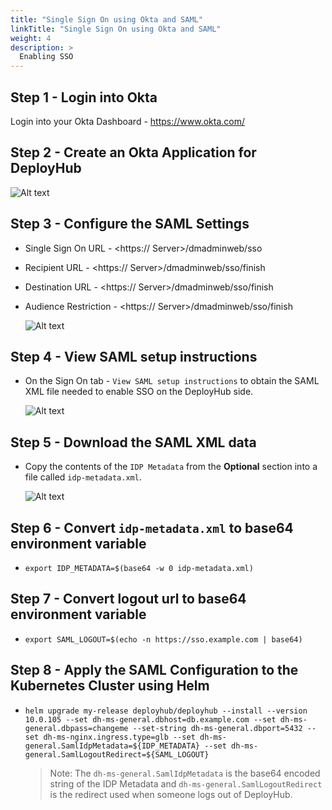 ```yaml
---
title: "Single Sign On using Okta and SAML"
linkTitle: "Single Sign On using Okta and SAML"
weight: 4
description: >
  Enabling SSO
---
```


## Step 1 - Login into Okta

Login into your Okta Dashboard - <https://www.okta.com/>

## Step 2 - Create an Okta Application for DeployHub

![Alt text](/deployhub-okta-app.png "DeployHub Okta Application")

## Step 3 - Configure the SAML Settings

- Single Sign On URL - <https://<DeployHub> Server>/dmadminweb/sso
- Recipient URL - <https://<DeployHub> Server>/dmadminweb/sso/finish
- Destination URL - <https://<DeployHub> Server>/dmadminweb/sso/finish
- Audience Restriction - <https://<DeployHub> Server>/dmadminweb/sso/finish

  ![Alt text](/deployhub-okta-saml.png "DeployHub Okta SAML")

## Step 4 - View SAML setup instructions

- On the Sign On tab - `View SAML setup instructions` to obtain the SAML XML file needed to enable SSO on the DeployHub side.

  ![Alt text](/deployhub-okta-saml-view.png "DeployHub Okta Sign On")

## Step 5 - Download the SAML XML data

- Copy the contents of the `IDP Metadata` from the **Optional** section into a file called `idp-metadata.xml`.

  ![Alt text](/deployhub-okta-saml-xml.png "DeployHub Okta Sign On")
  
## Step 6 - Convert `idp-metadata.xml` to base64 environment variable

- `export IDP_METADATA=$(base64 -w 0 idp-metadata.xml)`

## Step 7 - Convert logout url to base64 environment variable

- `export SAML_LOGOUT=$(echo -n https://sso.example.com | base64)`

## Step 8 - Apply the SAML Configuration to the Kubernetes Cluster using Helm

- `helm upgrade my-release deployhub/deployhub --install --version 10.0.105 --set dh-ms-general.dbhost=db.example.com --set dh-ms-general.dbpass=changeme --set-string dh-ms-general.dbport=5432 --set dh-ms-nginx.ingress.type=glb --set dh-ms-general.SamlIdpMetadata=${IDP_METADATA} --set dh-ms-general.SamlLogoutRedirect=${SAML_LOGOUT}`

  > Note:  The `dh-ms-general.SamlIdpMetadata` is the base64 encoded string of the IDP Metadata and `dh-ms-general.SamlLogoutRedirect` is the redirect used when someone logs out of DeployHub.
